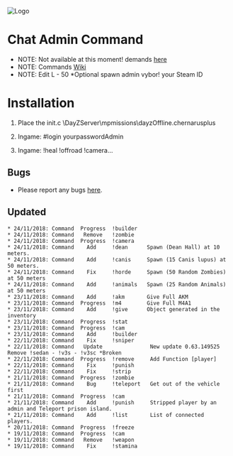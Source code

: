 ![Logo](https://cdn.discordapp.com/attachments/499241118060511252/514073091375235082/dayzlogo1.png)

Chat Admin Command
=================================

 - NOTE: Not available at this moment! demands [here](https://github.com/Malotruu/test/issues) 
 - NOTE: Commands [Wiki](https://github.com/Malotruu/test/wiki)  
 - NOTE: Edit L - 50 *Optional spawn admin vybor! your Steam ID


Installation
=================================

1.  Place the init.c  \DayZServer\mpmissions\dayzOffline.chernarusplus

2. Ingame: #login yourpasswordAdmin

3. Ingame: !heal !offroad !camera…


Bugs
-----------

 - Please report any bugs [here](https://github.com/Malotruu/test/issues).


 Updated
-----------


	* 24/11/2018: Command  Progress  !builder
	* 24/11/2018: Command   Remove   !zombie
	* 24/11/2018: Command  Progress  !camera
	* 24/11/2018: Command    Add     !dean      Spawn (Dean Hall) at 10 meters.
	* 24/11/2018: Command    Add     !canis     Spawn (15 Canis lupus) at 50 meters.	
	* 24/11/2018: Command    Fix     !horde     Spawn (50 Random Zombies) at 50 meters
	* 24/11/2018: Command    Add     !animals   Spawn (25 Random Animals) at 50 meters
	* 23/11/2018: Command    Add     !akm       Give Full AKM
	* 23/11/2018: Command  Progress  !m4        Give Full M4A1
	* 23/11/2018: Command    Add     !give      Object generated in the inventory
	* 23/11/2018: Command  Progress  !stat
	* 23/11/2018: Command  Progress  !cam
	* 23/11/2018: Command    Add     !builder      
	* 22/11/2018: Command    Fix     !sniper
	* 22/11/2018: Command   Update               New update 0.63.149525 Remove !sedan - !v3s - !v3sc *Broken
	* 22/11/2018: Command  Progress  !remove     Add Function [player]
	* 22/11/2018: Command    Fix     !punish
	* 22/11/2018: Command    Fix     !strip
	* 21/11/2018: Command  Progress  !zombie
	* 21/11/2018: Command    Bug     !teleport   Get out of the vehicle first
	* 21/11/2018: Command  Progress  !cam
	* 21/11/2018: Command    Add     !punish     Stripped player by an admin and Teleport prison island.
	* 21/11/2018: Command    Add     !list       List of connected players.
	* 20/11/2018: Command  Progress  !freeze
	* 19/11/2018: Command  Progress  !cam
	* 19/11/2018: Command   Remove   !weapon     
	* 19/11/2018: Command    Fix     !stamina
